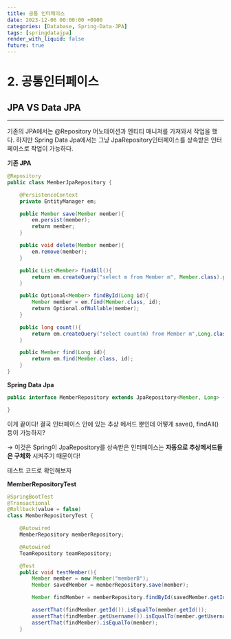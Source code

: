 ```yaml
---
title: 공통 인터페이스
date: 2023-12-06 00:00:00 +0900
categories: [Database, Spring-Data-JPA]
tags: [springdatajpa]
render_with_liquid: false
future: true
---
```


# 2. 공통인터페이스

## JPA VS Data JPA

---

기존의 JPA에서는 @Repository 어노테이션과 엔티티 매니저를 가져와서 작업을 했다. 하지만 Spring Data Jpa에서는 그냥 JpaRepository인터페이스를 상속받은 인터페이스로 작업이 가능하다.

**기존 JPA**

```java
@Repository
public class MemberJpaRepository {

    @PersistenceContext
    private EntityManager em;

    public Member save(Member member){
        em.persist(member);
        return member;
    }

    public void delete(Member member){
        em.remove(member);
    }

    public List<Member> findAll(){
        return em.createQuery("select m from Member m", Member.class).getResultList();
    }

    public Optional<Member> findById(Long id){
        Member member = em.find(Member.class, id);
        return Optional.ofNullable(member);
    }

    public long count(){
        return em.createQuery("select count(m) from Member m",Long.class).getSingleResult();
    }

    public Member find(Long id){
        return em.find(Member.class, id);
    }
}
```

**Spring Data Jpa**

```java
public interface MemberRepository extends JpaRepository<Member, Long> {

}
```

이게 끝이다! 결국 인터페이스 안에 있는 추상 메서드 뿐인데 어떻게 save(), findAll()등이 가능하지?

→ 이것은 Spring이 JpaRepository를 상속받은 인터페이스는 **자동으로 추상메서드들은 구체화** 시켜주기 때문이다!

테스트 코드로 확인해보자

**MemberRepositoryTest**

```java
@SpringBootTest
@Transactional
@Rollback(value = false)
class MemberRepositoryTest {

    @Autowired
    MemberRepository memberRepository;

    @Autowired
    TeamRepository teamRepository;

    @Test
    public void testMember(){
        Member member = new Member("memberB");
        Member savedMember = memberRepository.save(member);

        Member findMember = memberRepository.findById(savedMember.getId()).get();

        assertThat(findMember.getId()).isEqualTo(member.getId());
        assertThat(findMember.getUsername()).isEqualTo(member.getUsername());
        assertThat(findMember).isEqualTo(member);
    }
```
